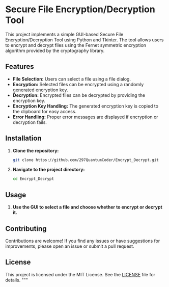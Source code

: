 
# Secure File Encryption/Decryption Tool

This project implements a simple GUI-based Secure File Encryption/Decryption Tool using Python and Tkinter. The tool allows users to encrypt and decrypt files using the Fernet symmetric encryption algorithm provided by the cryptography library.

## Features

- **File Selection:** Users can select a file using a file dialog.
- **Encryption:** Selected files can be encrypted using a randomly generated encryption key.
- **Decryption:** Encrypted files can be decrypted by providing the encryption key.
- **Encryption Key Handling:** The generated encryption key is copied to the clipboard for easy access.
- **Error Handling:** Proper error messages are displayed if encryption or decryption fails.

## Installation

1. **Clone the repository:**

   ```bash
   git clone https://github.com/297QuantumCoder/Encrypt_Decrypt.git
   ```

2. **Navigate to the project directory:**

   ```bash
   cd Encrypt_Decrypt
   ```

## Usage

1. **Use the GUI to select a file and choose whether to encrypt or decrypt it.**

## Contributing

Contributions are welcome! If you find any issues or have suggestions for improvements, please open an issue or submit a pull request.

## License

This project is licensed under the MIT License. See the [LICENSE](LICENSE) file for details.
"""


